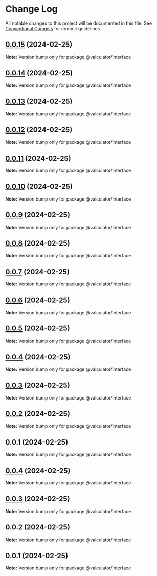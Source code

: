 # Change Log

All notable changes to this project will be documented in this file.
See [Conventional Commits](https://conventionalcommits.org) for commit guidelines.

## [0.0.15](https://github.com/charlotte-hues/valculator/compare/@valculator/interface@0.0.14...@valculator/interface@0.0.15) (2024-02-25)

**Note:** Version bump only for package @valculator/interface





## [0.0.14](https://github.com/charlotte-hues/valculator/compare/@valculator/interface@0.0.13...@valculator/interface@0.0.14) (2024-02-25)

**Note:** Version bump only for package @valculator/interface





## [0.0.13](https://github.com/charlotte-hues/valculator/compare/@valculator/interface@0.0.12...@valculator/interface@0.0.13) (2024-02-25)

**Note:** Version bump only for package @valculator/interface





## [0.0.12](https://github.com/charlotte-hues/valculator/compare/@valculator/interface@0.0.11...@valculator/interface@0.0.12) (2024-02-25)

**Note:** Version bump only for package @valculator/interface





## [0.0.11](https://github.com/charlotte-hues/valculator/compare/@valculator/interface@0.0.10...@valculator/interface@0.0.11) (2024-02-25)

**Note:** Version bump only for package @valculator/interface





## [0.0.10](https://github.com/charlotte-hues/valculator/compare/@valculator/interface@0.0.9...@valculator/interface@0.0.10) (2024-02-25)

**Note:** Version bump only for package @valculator/interface





## [0.0.9](https://github.com/charlotte-hues/valculator/compare/@valculator/interface@0.0.8...@valculator/interface@0.0.9) (2024-02-25)

**Note:** Version bump only for package @valculator/interface





## [0.0.8](https://github.com/charlotte-hues/valculator/compare/@valculator/interface@0.0.7...@valculator/interface@0.0.8) (2024-02-25)

**Note:** Version bump only for package @valculator/interface





## [0.0.7](https://github.com/charlotte-hues/valculator/compare/@valculator/interface@0.0.6...@valculator/interface@0.0.7) (2024-02-25)

**Note:** Version bump only for package @valculator/interface





## [0.0.6](https://github.com/charlotte-hues/valculator/compare/@valculator/interface@0.0.5...@valculator/interface@0.0.6) (2024-02-25)

**Note:** Version bump only for package @valculator/interface





## [0.0.5](https://github.com/charlotte-hues/valculator/compare/@valculator/interface@0.0.4...@valculator/interface@0.0.5) (2024-02-25)

**Note:** Version bump only for package @valculator/interface





## [0.0.4](https://github.com/charlotte-hues/valculator/compare/@valculator/interface@0.0.3...@valculator/interface@0.0.4) (2024-02-25)

**Note:** Version bump only for package @valculator/interface





## [0.0.3](https://github.com/charlotte-hues/valculator/compare/@valculator/interface@0.0.2...@valculator/interface@0.0.3) (2024-02-25)

**Note:** Version bump only for package @valculator/interface





## [0.0.2](https://github.com/charlotte-hues/valculator/compare/@valculator/interface@0.0.1...@valculator/interface@0.0.2) (2024-02-25)

**Note:** Version bump only for package @valculator/interface





## 0.0.1 (2024-02-25)

**Note:** Version bump only for package @valculator/interface





## [0.0.4](https://github.com/charlotte-hues/valculator/compare/@valculator/interface@0.0.3...@valculator/interface@0.0.4) (2024-02-25)

**Note:** Version bump only for package @valculator/interface





## [0.0.3](https://github.com/charlotte-hues/valculator/compare/@valculator/interface@0.0.2...@valculator/interface@0.0.3) (2024-02-25)

**Note:** Version bump only for package @valculator/interface





## 0.0.2 (2024-02-25)

**Note:** Version bump only for package @valculator/interface





## 0.0.1 (2024-02-25)

**Note:** Version bump only for package @valculator/interface
